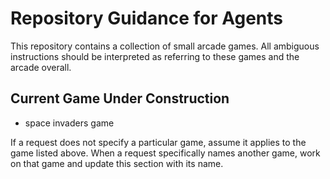 # Repository Guidance for Agents

This repository contains a collection of small arcade games. All ambiguous instructions should be interpreted as referring to these games and the arcade overall.

## Current Game Under Construction
- space invaders game




If a request does not specify a particular game, assume it applies to the game listed above. When a request specifically names another game, work on that game and update this section with its name.


